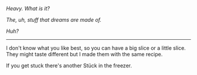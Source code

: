 *Heavy. What is it?*

*The, uh, stuff that dreams are made of.*

*Huh?*


---

I don't know what you like best, so you can 
have a big slice or a little slice.  They might 
taste different but I made them with the same 
recipe.

If you get stuck there's another Stück in 
the freezer.
